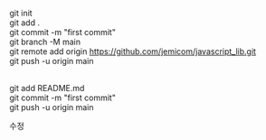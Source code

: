 git init  <br>
git add .   <br>
git commit -m "first commit"   <br>
git branch -M main   <br>
git remote add origin https://github.com/jemicom/javascript_lib.git   <br>
git push -u origin main   <br> <br>
 
git add README.md   <br>
git commit -m "first commit"   <br>
git push -u origin main

수정
